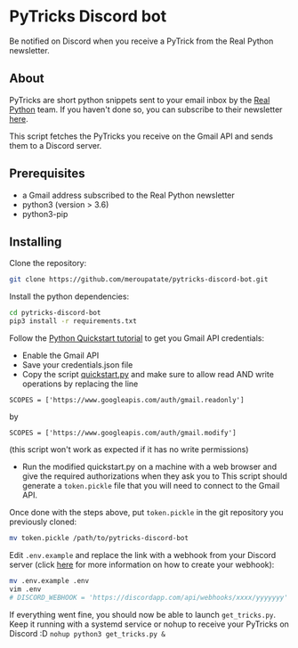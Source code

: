 # PyTricks Discord bot

Be notified on Discord when you receive a PyTrick from the Real Python newsletter.

## About

PyTricks are short python snippets sent to your email inbox by the [Real Python](https://realpython.com/) team. If you haven't done so, you can subscribe to their newsletter [here](https://realpython.com/newsletter/).

This script fetches the PyTricks you receive on the Gmail API and sends them to a Discord server.

## Prerequisites

- a Gmail address subscribed to the Real Python newsletter
- python3 (version > 3.6)
- python3-pip


## Installing

Clone the repository:
```bash
git clone https://github.com/meroupatate/pytricks-discord-bot.git
```

Install the python dependencies:
```bash
cd pytricks-discord-bot
pip3 install -r requirements.txt
```

Follow the [Python Quickstart tutorial](https://developers.google.com/gmail/api/quickstart/python) to get you Gmail API credentials:
- Enable the Gmail API
- Save your credentials.json file
- Copy the script [quickstart.py](https://github.com/gsuitedevs/python-samples/blob/master/gmail/quickstart/quickstart.py) and make sure to allow read AND write operations by replacing the line
```
SCOPES = ['https://www.googleapis.com/auth/gmail.readonly']
```
by
```
SCOPES = ['https://www.googleapis.com/auth/gmail.modify']
```
(this script won't work as expected if it has no write permissions)
- Run the modified quickstart.py on a machine with a web browser and give the required authorizations when they ask you to
This script should generate a `token.pickle` file that you will need to connect to the Gmail API.


Once done with the steps above, put `token.pickle` in the git repository you previously cloned:
```bash
mv token.pickle /path/to/pytricks-discord-bot
```

Edit `.env.example` and replace the link with a webhook from your Discord server (click [here](https://support.discordapp.com/hc/en-us/articles/228383668-Intro-to-Webhooks) for more information on how to create your webhook):

```bash
mv .env.example .env
vim .env
# DISCORD_WEBHOOK = 'https://discordapp.com/api/webhooks/xxxx/yyyyyyy'
```

If everything went fine, you should now be able to launch `get_tricks.py`. Keep it running with a systemd service or nohup to receive your PyTricks on Discord :D
``` nohup python3 get_tricks.py & ```
